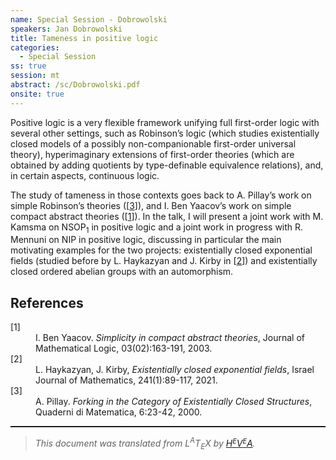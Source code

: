```yaml
---
name: Special Session - Dobrowolski
speakers: Jan Dobrowolski
title: Tameness in positive logic
categories:
  - Special Session
ss: true
session: mt
abstract: /sc/Dobrowolski.pdf
onsite: true
---
```

<p>Positive logic is a very flexible framework unifying full first-order logic with several other settings, such as Robinson&#x2019;s logic (which studies existentially closed models of a possibly non-companionable first-order universal theory), hyperimaginary extensions of first-order theories (which are obtained by adding quotients by type-definable equivalence relations), and, in certain aspects, continuous logic.</p><p>The study of tameness in those contexts goes back to A. Pillay&#x2019;s work on simple Robinson&#x2019;s theories ([<a href="#Pi">3</a>]), and I. Ben Yaacov&#x2019;s work on simple compact abstract theories ([<a href="#BY">1</a>]). In the talk, I will present a joint work with M. Kamsma on NSOP<sub>1</sub> in positive logic and a joint work in progress with R. Mennuni on NIP in positive logic, discussing in particular the main motivating examples for the two projects: existentially closed exponential fields (studied before by L. Haykazyan and J. Kirby in [<a href="#HK">2</a>]) and existentially closed ordered abelian groups with an automorphism.</p><!--TOC section id="sec1" References-->
<h2 id="sec1" class="section">References</h2><!--SEC END --><dl class="thebibliography"><dt class="dt-thebibliography">
<a id="BY">[1]</a></dt><dd class="dd-thebibliography"> I. Ben Yaacov.
<em>Simplicity in compact abstract theories</em>, Journal of Mathematical Logic, 03(02):163-191, 2003.</dd><dt class="dt-thebibliography"><a id="HK">[2]</a></dt><dd class="dd-thebibliography"> L. Haykazyan, J. Kirby,
<em>Existentially closed exponential fields</em>, 
Israel
Journal of Mathematics, 241(1):89-117, 2021.</dd><dt class="dt-thebibliography"><a id="Pi">[3]</a></dt><dd class="dd-thebibliography"> A. Pillay.
<em>Forking in the Category of Existentially Closed Structures</em>, Quaderni di Matematica, 6:23-42, 2000.
</dd></dl><!--CUT END -->
<!--HTMLFOOT-->
<!--ENDHTML-->
<!--FOOTER-->
<hr style="height:2"><blockquote class="quote"><em>This document was translated from L<sup>A</sup>T<sub>E</sub>X by
</em><a href="http://hevea.inria.fr/index.html"><em>H</em><em><span style="font-size:small"><sup>E</sup></span></em><em>V</em><em><span style="font-size:small"><sup>E</sup></span></em><em>A</em></a><em>.</em></blockquote>
